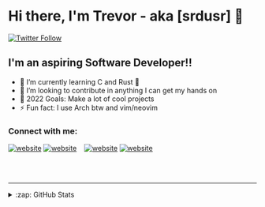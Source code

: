 # Hi there, I'm Trevor - aka [srdusr] 👋

[![Twitter Follow](https://img.shields.io/twitter/follow/srdusr?color=1DA1F2&logo=twitter&style=for-the-badge)](https://twitter.com/intent/follow?original_referer=https%3A%2F%2Fgithub.com%2Fsrdusr&screen_name=srdusr)



## I'm an aspiring Software Developer!!

- 🌱 I’m currently learning C and Rust 🤣
- 👯 I’m looking to contribute in anything I can get my hands on
- 🥅 2022 Goals: Make a lot of cool projects
- ⚡ Fun fact: I use Arch btw and vim/neovim

### Connect with me:

[![website](./img/twitter-light.svg)](https://twitter.com/srdusrr#gh-light-mode-only)
[![website](./img/twitter-dark.svg)](https://twitter.com/srdusr#gh-dark-mode-only)
&nbsp;&nbsp;
[![website](./img/instagram-light.svg)](https://instagram.com/trevorgray.exe#gh-light-mode-only)
[![website](./img/instagram-dark.svg)](https://instagram.com/trevorgray.exe#gh-dark-mode-only)


<br />
<br />

---

</details>

<details>
  <summary>:zap: GitHub Stats</summary>

  <img align="left" alt="srdusr's GitHub Stats" src="https://github-readme-stats.vercel.app/api?username=srdusr&show_icons=true&hide_border=false&title_color=ff652f&icon_color=FFE400&bg_color=09131B&text_color=ffffff&border_color=0c1a25" />

</details>

[twitter]: https://twitter.com/srdusr
[instagram]: https://instagram.com/trevorgray.exe
